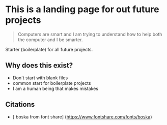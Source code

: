 # This is a landing page for out future projects

>Computers are smart and I am trying to understand how to help both the computer and I be smarter. 

Starter (boilerplate) for all future projects.

## Why does this exist? 
* Don't start with blank files
* common start for boilerplate projects
* I am a human being that makes mistakes

## Citations 
* [ boska from font share] (https://www.fontshare.com/fonts/boska)
